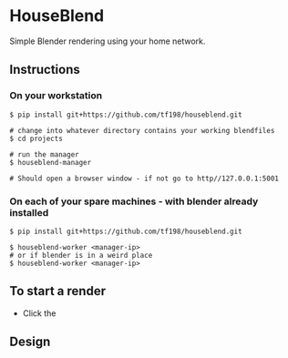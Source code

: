 # HouseBlend

Simple Blender rendering using your home network.

## Instructions

### On your workstation
```
$ pip install git+https://github.com/tf198/houseblend.git

# change into whatever directory contains your working blendfiles
$ cd projects

# run the manager
$ houseblend-manager

# Should open a browser window - if not go to http//127.0.0.1:5001
```

### On each of your spare machines - with blender already installed
```
$ pip install git+https://github.com/tf198/houseblend.git

$ houseblend-worker <manager-ip>
# or if blender is in a weird place
$ houseblend-worker <manager-ip>
```

## To start a render
* Click the 

## Design
